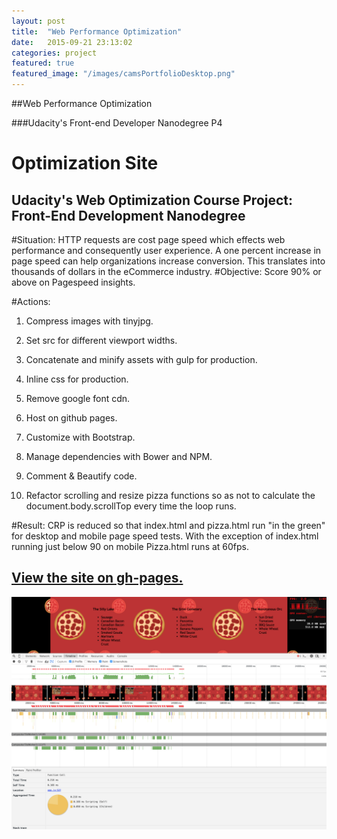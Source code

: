```yaml
---
layout: post
title:  "Web Performance Optimization"
date:   2015-09-21 23:13:02
categories: project
featured: true
featured_image: "/images/camsPortfolioDesktop.png"
---
```


##Web Performance Optimization

###Udacity's Front-end Developer Nanodegree P4

# Optimization Site

## Udacity's Web Optimization Course Project: Front-End Development Nanodegree

#Situation:
HTTP requests are cost page speed which effects web performance and consequently user experience.  A one percent increase in page speed can help organizations increase conversion. This translates into thousands of dollars in the eCommerce industry.
#Objective:
Score 90% or above on Pagespeed insights.

#Actions:
1) Compress images with tinyjpg.

2) Set src for different viewport widths.

3) Concatenate and minify assets with gulp for production.

4) Inline css for production.

5) Remove google font cdn.

6) Host on github pages.

7) Customize with Bootstrap.

8) Manage dependencies with Bower and NPM.

9) Comment & Beautify code.

10) Refactor scrolling and resize pizza functions so as not to calculate the document.body.scrollTop every time the loop runs.

#Result:
CRP is reduced so that index.html and pizza.html run "in the green" for desktop and mobile page speed tests.  With the exception of index.html running just below 90 on mobile Pizza.html runs at 60fps.

## [View the site on gh-pages.](http://jaroot32.github.io/optimizationSite/)

![PizzaAnimationStackTrace](/images/PizzariaStackTrace.png)





